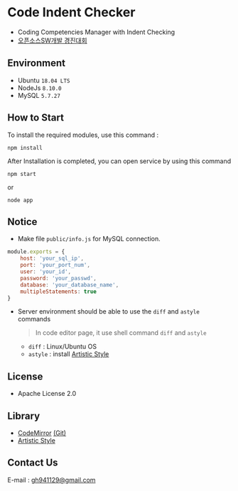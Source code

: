 #  Code Indent Checker
* Coding Competencies Manager with Indent Checking
* [오픈소스SW개발 경진대회](https://user-images.githubusercontent.com/26873983/68831018-aba73080-06f0-11ea-82c7-1a93f8d2de46.jpg)

## Environment
  - Ubuntu    `18.04 LTS`
  - NodeJs    `8.10.0`
  - MySQL     `5.7.27`

## How to Start
To install the required modules, use this command :
```
npm install
```
After Installation is completed, you can open service by using this command
```
npm start
```
or
```
node app
```

## Notice
* Make file `public/info.js` for MySQL connection.
```javascript
module.exports = {
    host: 'your_sql_ip',
    port: 'your_port_num',
    user: 'your_id',
    password: 'your_passwd',
    database: 'your_database_name',
    multipleStatements: true
}
```

* Server environment should be able to use the `diff` and `astyle` commands
    > In code editor page, it use shell command `diff` and `astyle`
    * `diff` : Linux/Ubuntu OS
    * `astyle` : install [Artistic Style](http://astyle.sourceforge.net)

## License
* Apache License 2.0

## Library
* [CodeMirror](http://codemirror.net) [(Git)](https://github.com/codemirror/CodeMirror)
* [Artistic Style](http://astyle.sourceforge.net)

## Contact Us
E-mail : gh941129@gmail.com
